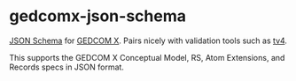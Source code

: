# gedcomx-json-schema

[JSON Schema](http://json-schema.org/) for [GEDCOM X](http://www.gedcomx.org/).
Pairs nicely with validation tools such as [tv4](https://github.com/geraintluff/tv4).

This supports the GEDCOM X Conceptual Model, RS, Atom Extensions, and Records 
specs in JSON format.